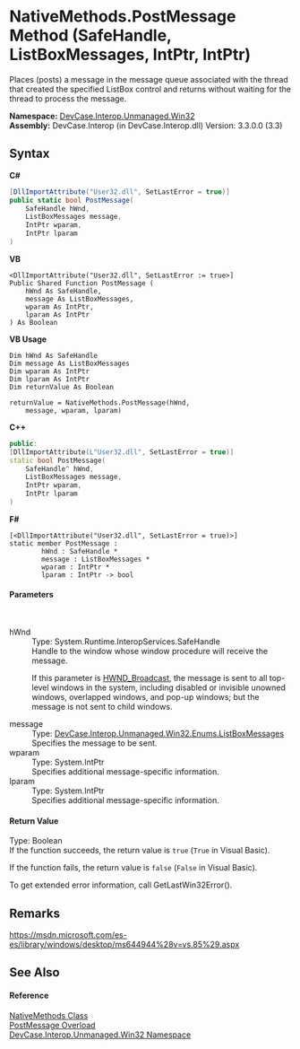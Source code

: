 # NativeMethods.PostMessage Method (SafeHandle, ListBoxMessages, IntPtr, IntPtr)
 

Places (posts) a message in the message queue associated with the thread that created the specified ListBox control and returns without waiting for the thread to process the message.

**Namespace:**&nbsp;<a href="N_DevCase_Interop_Unmanaged_Win32">DevCase.Interop.Unmanaged.Win32</a><br />**Assembly:**&nbsp;DevCase.Interop (in DevCase.Interop.dll) Version: 3.3.0.0 (3.3)

## Syntax

**C#**<br />
``` C#
[DllImportAttribute("User32.dll", SetLastError = true)]
public static bool PostMessage(
	SafeHandle hWnd,
	ListBoxMessages message,
	IntPtr wparam,
	IntPtr lparam
)
```

**VB**<br />
``` VB
<DllImportAttribute("User32.dll", SetLastError := true>]
Public Shared Function PostMessage ( 
	hWnd As SafeHandle,
	message As ListBoxMessages,
	wparam As IntPtr,
	lparam As IntPtr
) As Boolean
```

**VB Usage**<br />
``` VB Usage
Dim hWnd As SafeHandle
Dim message As ListBoxMessages
Dim wparam As IntPtr
Dim lparam As IntPtr
Dim returnValue As Boolean

returnValue = NativeMethods.PostMessage(hWnd, 
	message, wparam, lparam)
```

**C++**<br />
``` C++
public:
[DllImportAttribute(L"User32.dll", SetLastError = true)]
static bool PostMessage(
	SafeHandle^ hWnd, 
	ListBoxMessages message, 
	IntPtr wparam, 
	IntPtr lparam
)
```

**F#**<br />
``` F#
[<DllImportAttribute("User32.dll", SetLastError = true)>]
static member PostMessage : 
        hWnd : SafeHandle * 
        message : ListBoxMessages * 
        wparam : IntPtr * 
        lparam : IntPtr -> bool 

```


#### Parameters
&nbsp;<dl><dt>hWnd</dt><dd>Type: System.Runtime.InteropServices.SafeHandle<br />Handle to the window whose window procedure will receive the message. 

 If this parameter is <a href="T_DevCase_Interop_Unmanaged_Win32_Enums_WindowMessages">HWND_Broadcast</a>, the message is sent to all top-level windows in the system, including disabled or invisible unowned windows, overlapped windows, and pop-up windows; but the message is not sent to child windows.</dd><dt>message</dt><dd>Type: <a href="T_DevCase_Interop_Unmanaged_Win32_Enums_ListBoxMessages">DevCase.Interop.Unmanaged.Win32.Enums.ListBoxMessages</a><br />Specifies the message to be sent.</dd><dt>wparam</dt><dd>Type: System.IntPtr<br />Specifies additional message-specific information.</dd><dt>lparam</dt><dd>Type: System.IntPtr<br />Specifies additional message-specific information.</dd></dl>

#### Return Value
Type: Boolean<br />If the function succeeds, the return value is `true` (`True` in Visual Basic). 

 If the function fails, the return value is `false` (`False` in Visual Basic). 

 To get extended error information, call GetLastWin32Error().

## Remarks
<a href="https://msdn.microsoft.com/es-es/library/windows/desktop/ms644944%28v=vs.85%29.aspx" target="_blank">https://msdn.microsoft.com/es-es/library/windows/desktop/ms644944%28v=vs.85%29.aspx</a>

## See Also


#### Reference
<a href="T_DevCase_Interop_Unmanaged_Win32_NativeMethods">NativeMethods Class</a><br /><a href="Overload_DevCase_Interop_Unmanaged_Win32_NativeMethods_PostMessage">PostMessage Overload</a><br /><a href="N_DevCase_Interop_Unmanaged_Win32">DevCase.Interop.Unmanaged.Win32 Namespace</a><br />